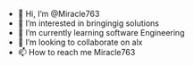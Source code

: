- 👋 Hi, I’m @Miracle763
- 👀 I’m interested in bringingig solutions
- 🌱 I’m currently learning software Engineering
- 💞️ I’m looking to collaborate on alx
- 📫 How to reach me Miracle763

<!---
Miracle763/Miracle763 is a ✨ special ✨ repository because its `README.md` (this file) appears on your GitHub profile.
You can click the Preview link to take a look at your changes.
--->

